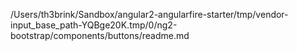 /Users/th3brink/Sandbox/angular2-angularfire-starter/tmp/vendor-input_base_path-YQBge20K.tmp/0/ng2-bootstrap/components/buttons/readme.md
